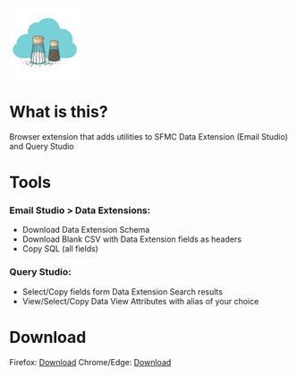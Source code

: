 ![Salt&Pepper for SFMC](images/sp-icon-128.png)
# What is this?
Browser extension that adds utilities to SFMC Data Extension (Email Studio) and Query Studio

# Tools
### Email Studio > Data Extensions: 
- Download Data Extension Schema
- Download Blank CSV with Data Extension fields as headers
- Copy SQL (all fields)

### Query Studio: 
- Select/Copy fields form Data Extension Search results
- View/Select/Copy Data View Attributes with alias of your choice

# Download
Firefox: [Download](download/salt-pepper-sfmc-ff-1.0.zip)
Chrome/Edge: [Download](download/salt-pepper-sfmc-1.0.crx)
